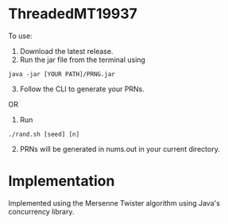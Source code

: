 # ThreadedMT19937

To use:

1. Download the latest release.
2. Run the jar file from the terminal using
```
java -jar [YOUR PATH]/PRNG.jar
```
3. Follow the CLI to generate your PRNs.

OR

1. Run
```
./rand.sh [seed] [n]
```
2. PRNs will be generated in nums.out in your current directory.

# Implementation
Implemented using the Mersenne Twister algorithm using Java's concurrency library.